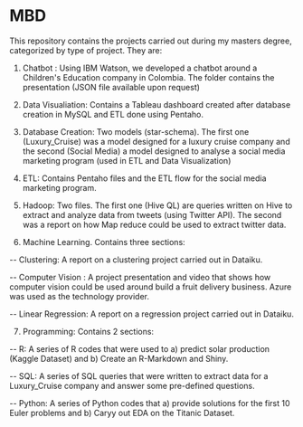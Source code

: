 # MBD
This repository contains the projects carried out during my masters degree, categorized by type of project. They are:

1) Chatbot : Using IBM Watson, we developed a chatbot around a Children's Education company in Colombia. The folder contains the presentation (JSON file available upon request)

2) Data Visualiation: Contains a Tableau dashboard created after database creation in MySQL and ETL done using Pentaho.

3) Database Creation: Two models (star-schema). The first one (Luxury_Cruise) was a model designed for a luxury cruise company and the second (Social Media) a model designed to analyse a social media marketing program (used in ETL and Data Visualization)

4) ETL: Contains Pentaho files and the ETL flow for the social media marketing program. 

5) Hadoop: Two files. The first one (Hive QL) are queries written on Hive to extract and analyze data from tweets (using Twitter API). The second was a report on how Map reduce could be used to extract twitter data. 

6) Machine Learning. Contains three sections:

-- Clustering: A report on a clustering project carried out in Dataiku.  

-- Computer Vision : A project presentation and video that shows how computer vision could be used around build a fruit delivery business.                     Azure was used as the technology provider. 

-- Linear Regression: A report on a regression project carried out in Dataiku. 

7) Programming: Contains 2 sections:

-- R: A series of R codes that were used to a) predict solar production (Kaggle Dataset) and b) Create an R-Markdown and Shiny. 

-- SQL: A series of SQL queries that were written to extract data for a Luxury_Cruise company and answer some pre-defined questions.

-- Python: A series of Python codes that a) provide solutions for the first 10 Euler problems and b) Caryy out EDA on the Titanic Dataset. 

